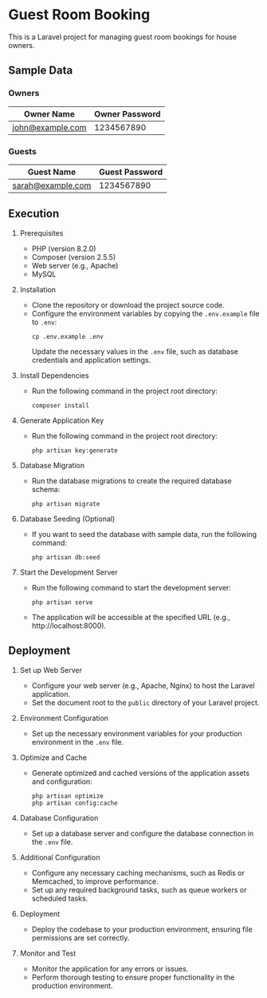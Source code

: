 # Guest Room Booking

This is a Laravel project for managing guest room bookings for house owners.

## Sample Data

### Owners

| Owner Name         | Owner Password |
|--------------------|----------------|
| john@example.com   | 1234567890     |

### Guests

| Guest Name         | Guest Password |
|--------------------|----------------|
| sarah@example.com  | 1234567890     |


## Execution

1. Prerequisites
   - PHP (version 8.2.0)
   - Composer (version 2.5.5)
   - Web server (e.g., Apache)
   - MySQL

2. Installation
   - Clone the repository or download the project source code.
   - Configure the environment variables by copying the `.env.example` file to `.env`:
     ```
     cp .env.example .env
     ```
     Update the necessary values in the `.env` file, such as database credentials and application settings.

3. Install Dependencies
   - Run the following command in the project root directory:
     ```
     composer install
     ```

4. Generate Application Key
   - Run the following command in the project root directory:
     ```
     php artisan key:generate
     ```

5. Database Migration
   - Run the database migrations to create the required database schema:
     ```
     php artisan migrate
     ```

6. Database Seeding (Optional)
   - If you want to seed the database with sample data, run the following command:
     ```
     php artisan db:seed
     ```

7. Start the Development Server
   - Run the following command to start the development server:
     ```
     php artisan serve
     ```
   - The application will be accessible at the specified URL (e.g., http://localhost:8000).

## Deployment

1. Set up Web Server
   - Configure your web server (e.g., Apache, Nginx) to host the Laravel application.
   - Set the document root to the `public` directory of your Laravel project.

2. Environment Configuration
   - Set up the necessary environment variables for your production environment in the `.env` file.

3. Optimize and Cache
   - Generate optimized and cached versions of the application assets and configuration:
     ```
     php artisan optimize
     php artisan config:cache
     ```

4. Database Configuration
   - Set up a database server and configure the database connection in the `.env` file.

5. Additional Configuration
   - Configure any necessary caching mechanisms, such as Redis or Memcached, to improve performance.
   - Set up any required background tasks, such as queue workers or scheduled tasks.

6. Deployment
   - Deploy the codebase to your production environment, ensuring file permissions are set correctly.

7. Monitor and Test
   - Monitor the application for any errors or issues.
   - Perform thorough testing to ensure proper functionality in the production environment.

